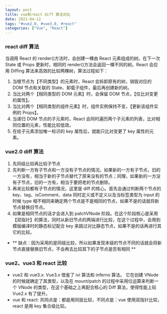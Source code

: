 ```yaml
---
layout: post
title: vue和react diff 算法对比
date: 2021-04-12
tags: "#vue2.0, #vue3.0, #react"
categories: ["Vue", "React"]
---
```


### react diff 算法

当调用 React 的 render()方法时，会创建一棵由 React 元素组成的树。在下一次 State 或 Props 更新时，相同的 render()方法会返回一棵不同的树。React 会应用 Diffing 算法来高效的比较两棵树，算法过程如下：

1. 当根节点为【不同类型】的元素时，React 会拆卸原有的树，销毁对应的 DOM 节点和关联的 State、卸载子组件，最后再创建新的树。
2. 当比对两个【相同类型的 DOM 元素】时，会保留 DOM 节点，【仅比对变更的属性】。
3. 当比对两个【相同类型的组件元素】时，组件实例保持不变，【更新该组件实例的 Props】。
4. 当递归 DOM 节点的子元素时，React 会同时遍历两个子元素的列表，比对相同位置的元素，性能比较低效。
5. 在给子元素添加唯一标识的 key 属性后，就能只比对变更了 key 属性的元素。

### vue2.0 diff 算法

1. 先同级比较再比较子节点
2. 先判断一方有子节点和一方没有子节点的情况。如果新的一方有子节点，旧的一方没有，相当于新的子节点替代了原来没有的节点；同理，如果新的一方没有子节点，旧的一方有，相当于要把老的节点删除。
3. 再来比较都有子节点的情况，这里是 diff 的核心。首先会通过判断两个节点的 key、tag、isComment、data 同时定义或不定义以及当标签类型为 input 的时候 type 相不相同来确定两个节点是不是相同的节点，如果不是的话就将新节点替换旧节点。
4. 如果是相同节点的话才会进入到 patchVNode 阶段。在这个阶段核心是采用【双指针】的算法，同时从新旧节点的两端进行比较，在这个过程中，会用到模版编译时的静态标记配合 key 来跳过对比静态节点，如果不是的话再进行其它的比较。

- ** 缺点：因为采用的是同级比较，所以如果发现本级的节点不同的话就会将新节点直接替换旧节点，不会再去比较其下的子节点是否有相同 **

### vue2、vue3 和 react 比较

- vue2 和 vue3.x:
  Vue3.x 借鉴了 ivi 算法和 inferno 算法。
  它在创建 VNode 的时候就确定了其类型，以及在 mount/patch 的过程中采用位运算来判断一个 VNode 的类型，在这个基础之上再配合核心的 Diff 算法，使得性能上较 Vue2.x 有了提升。
- vue 和 react:
  共同点是：都是用同层比较，不同点是：vue 使用双指针比较，react 是用 key 集合级比较。
